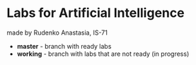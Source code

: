 # Labs for Artificial Intelligence
made by Rudenko Anastasia, IS-71

- **master** - branch with ready labs
- **working** - branch with labs that are not ready (in progress)
